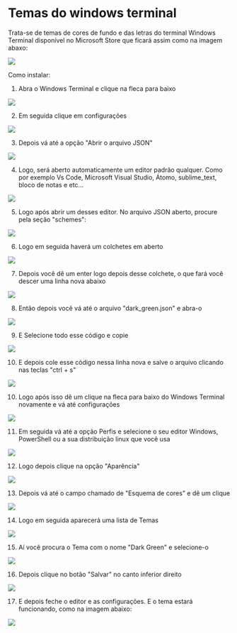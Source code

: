 # Temas do windows terminal
Trata-se de temas de cores de fundo e das letras do terminal Windows Terminal disponível no Microsoft Store que ficará assim como na imagem abaxo:

<img src="./img/18.PNG">

Como instalar:

1) Abra o Windows Terminal e clique na fleca para baixo

<img src="./img/01.PNG">

2) Em seguida clique em configurações

<img src="./img/02.PNG">

3) Depois vá até a opção "Abrir o arquivo JSON"

<img src="./img/03.PNG">

4) Logo, será aberto automaticamente um editor padrão qualquer. Como por exemplo Vs Code, Microsoft Visual Studio, Átomo, sublime_text, bloco de notas e etc...

<img src="./img/04.PNG">

5) Logo após abrir um desses editor. No arquivo JSON aberto, procure pela seção "schemes":

<img src="./img/05.PNG">

6) Logo em seguida haverá um colchetes em aberto

<img src="./img/06.PNG">

7) Depois você dê um enter logo depois desse colchete, o que fará você descer uma linha nova abaixo

<img src="./img/07.PNG">

8) Então depois você vá até o arquivo "dark_green.json" e abra-o

<img src="./img/08.PNG">

9) E Selecione todo esse código e copie

<img src="./img/09.PNG">

10) E depois cole esse código nessa linha nova e salve o arquivo clicando nas teclas "ctrl + s"

<img src="./img/10.PNG">

10) Logo após isso dê um clique na fleca para baixo do Windows Terminal novamente e vá até configurações

<img src="./img/11.PNG">

11) Em seguida vá até a opção Perfis e selecione o seu editor Windows, PowerShell ou a sua distribuição linux que você usa

<img src="./img/12.PNG">

12) Logo depois clique na opção "Aparência"

<img src="./img/13.PNG">

13) Depois vá até o campo chamado de "Esquema de cores" e dê um clique

<img src="./img/14.PNG">

14) Logo em seguida aparecerá uma lista de Temas

<img src="./img/15.PNG">

15) Aí você procura o Tema com o nome "Dark Green" e selecione-o

<img src="./img/16.PNG">

16) Depois clique no botão "Salvar" no canto inferior direito

<img src="./img/17.PNG">

17) E depois feche o editor e as configurações. E o tema estará funcionando, como na imagem abaixo:

<img src="./img/18.PNG">
